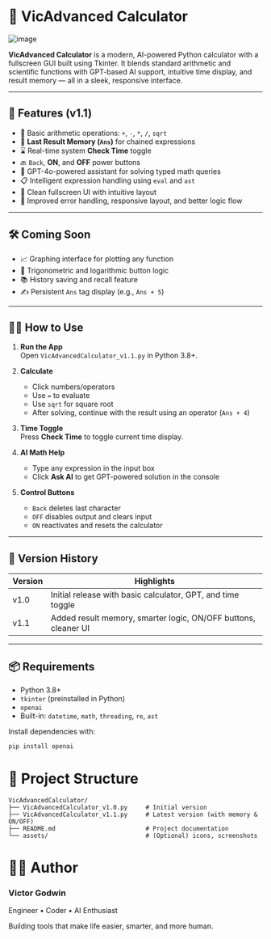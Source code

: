 # 🔢 VicAdvanced Calculator

![image](https://github.com/user-attachments/assets/2f4fd2b5-f03b-4b9e-8179-d36bdfa09bfb)

**VicAdvanced Calculator** is a modern, AI-powered Python calculator with a fullscreen GUI built using Tkinter. It blends standard arithmetic and scientific functions with GPT-based AI support, intuitive time display, and result memory — all in a sleek, responsive interface.

---

## 🔧 Features (v1.1)

- 🧮 Basic arithmetic operations: `+`, `-`, `*`, `/`, `sqrt`
- 🔁 **Last Result Memory (`Ans`)** for chained expressions
- ⌛ Real-time system **Check Time** toggle
- 🔙 `Back`, **ON**, and **OFF** power buttons
- 🤖 GPT-4o-powered assistant for solving typed math queries
- 📋 Intelligent expression handling using `eval` and `ast`
- 🎨 Clean fullscreen UI with intuitive layout
- 🧼 Improved error handling, responsive layout, and better logic flow

---

## 🛠️ Coming Soon

- 📈 Graphing interface for plotting any function
- 🔢 Trigonometric and logarithmic button logic
- 📚 History saving and recall feature
- ✍️ Persistent `Ans` tag display (e.g., `Ans + 5`)

---

## 🧑‍💻 How to Use

1. **Run the App**  
   Open `VicAdvancedCalculator_v1.1.py` in Python 3.8+.

2. **Calculate**  
   - Click numbers/operators
   - Use `=` to evaluate
   - Use `sqrt` for square root
   - After solving, continue with the result using an operator (`Ans + 4`)

3. **Time Toggle**  
   Press **Check Time** to toggle current time display.

4. **AI Math Help**  
   - Type any expression in the input box
   - Click **Ask AI** to get GPT-powered solution in the console

5. **Control Buttons**  
   - `Back` deletes last character
   - `OFF` disables output and clears input
   - `ON` reactivates and resets the calculator

---

## 📝 Version History

| Version | Highlights                                                  |
|---------|-------------------------------------------------------------|
| v1.0    | Initial release with basic calculator, GPT, and time toggle |
| v1.1    | Added result memory, smarter logic, ON/OFF buttons, cleaner UI |

---

## 📦 Requirements

- Python 3.8+
- `tkinter` (preinstalled in Python)
- `openai`
- Built-in: `datetime`, `math`, `threading`, `re`, `ast`

Install dependencies with:

```bash
pip install openai
```

# 📁 Project Structure

```
VicAdvancedCalculator/
├── VicAdvancedCalculator_v1.0.py     # Initial version
├── VicAdvancedCalculator_v1.1.py     # Latest version (with memory & ON/OFF)
├── README.md                         # Project documentation
└── assets/                           # (Optional) icons, screenshots
```

# 👨‍🎓 Author
### Victor Godwin
Engineer • Coder • AI Enthusiast

Building tools that make life easier, smarter, and more human.

